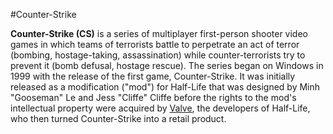 #Counter-Strike



**Counter-Strike (CS)** is a series of multiplayer first-person shooter video games in which teams of terrorists battle to perpetrate an act of terror (bombing, hostage-taking, assassination) while counter-terrorists try to prevent it (bomb defusal, hostage rescue). The series began on Windows in 1999 with the release of the first game, Counter-Strike. It was initially released as a modification ("mod") for Half-Life that was designed by Minh "Gooseman" Le and Jess "Cliffe" Cliffe before the rights to the mod's intellectual property were acquired by [Valve](/wiki/Valve), the developers of Half-Life, who then turned Counter-Strike into a retail product. 